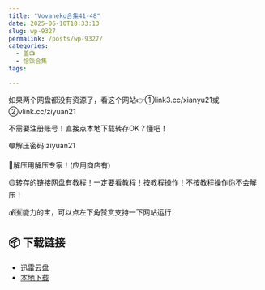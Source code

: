 ```yaml
---
title: "Vovaneko合集41-48"
date: 2025-06-10T18:33:13
slug: wp-9327
permalink: /posts/wp-9327/
categories:
  - 盖📺
  - 恰饭合集
tags:

---
```


如果两个网盘都没有资源了，看这个网站👉①link3.cc/xianyu21或②vlink.cc/ziyuan21

不需要注册账号！直接点本地下载转存OK？懂吧！

🟢解压密码:ziyuan21

🔵解压用解压专家！(应用商店有)

🟡转存的链接网盘有教程！一定要看教程！按教程操作！不按教程操作你不会解压！

💰🈶能力的宝，可以点左下角赞赏支持一下网站运行

## 📦 下载链接
- [迅雷云盘](https://blziyuan21.com/pay-download/9327?key=a0f3aae4b1&down_id=0)
- [本地下载](https://blziyuan21.com/pay-download/9327?key=a0f3aae4b1&down_id=1)

